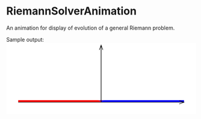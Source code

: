 # RiemannSolverAnimation
An animation for display of evolution of a general Riemann problem.

Sample output:
![Sample output](https://github.com/heySourabh/RiemannSolverAnimation/blob/master/capture00000.gif)
